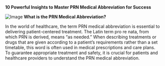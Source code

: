 **10 Powerful Insights to Master PRN Medical Abbreviation for Success**

![Image](https://github.com/user-attachments/assets/3b0bd2f6-1bc7-403c-b458-17e78d99ba29)
**What is the PRN Medical Abbreviation?**

In the world of healthcare, the term PRN medical abbreviation is essential to delivering patient-centered treatment. The Latin term pro re nata, from which PRN is derived, means “as needed.” When describing treatments or drugs that are given according to a patient’s requirements rather than a set timetable, this word is often used in medical prescriptions and care plans. To guarantee appropriate treatment and safety, it is crucial for patients and healthcare providers to understand the PRN medical abbreviation.
